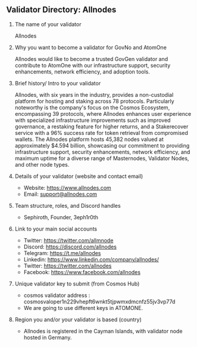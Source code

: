 ## Validator Directory: Allnodes

1) The name of your validator

    Allnodes

2) Why you want to become a validator for GovNo and AtomOne

    Allnodes would like to become a trusted GovGen validator and 
contribute to AtomOne with our infrastructure support, security 
enhancements, network efficiency, and adoption tools.

3) Brief history/ Intro to your validator

    Allnodes, with six years in the industry, provides a non-custodial 
platform for hosting and staking across 78 protocols. Particularly 
noteworthy is the company's focus on the Cosmos Ecosystem, encompassing 39 
protocols, where Allnodes enhances user experience with specialized 
infrastructure improvements such as improved governance, a restaking 
feature for higher returns, and a Stakerecover service with a 96% success 
rate for token retrieval from compromised wallets.
The Allnodes platform hosts 45,382 nodes valued at approximately $4.594 
billion, showcasing our commitment to providing infrastructure support, 
security enhancements, network efficiency, and maximum uptime for a 
diverse range of Masternodes, Validator Nodes, and other node types.

4) Details of your validator (website and contact email)

    - Website: https://www.allnodes.com
    - Email: support@allnodes.com

5) Team structure, roles, and Discord handles

    - Sephiroth, Founder, 3eph1r0th

6) Link to your main social accounts

    - Twitter: https://twitter.com/allmnode
    - Discord: https://discord.com/allnodes
    - Telegram: https://t.me/allnodes
    - Linkedin: https://www.linkedin.com/company/allnodes/
    - Twitter: https://twitter.com/allnodes
    - Facebook: https://www.facebook.com/allnodes

7) Unique validator key to submit (from Cosmos Hub)

    - cosmos validator address : 
cosmosvaloper1n229vhepft6wnkt5tjpwmxdmcnfz55jv3vp77d
    - We are going to use different keys in ATOMONE.

8) Region you and/or your validator is based (country)

    - Allnodes is registered in the Cayman Islands, with validator node 
hosted in Germany.
